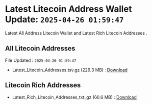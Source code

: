 # Latest Litecoin Address Wallet Update: `2025-04-26 01:59:47`

Latest All Address Litecoin Wallet and Latest Rich Litecoin Addresses .

## All Litecoin Addresses

File Updated : `2025-04-26 01:59:47`

- Latest_Litecoin_Addresses.tsv.gz (229.3 MB) : [Download](https://github.com/Pymmdrza/Rich-Address-Wallet/releases/tag/Litecoin)

## Litecoin Rich Addresses

- Latest_Rich_Litecoin_Addresses_txt_gz (60.6 MB) : [Download](https://github.com/Pymmdrza/Rich-Address-Wallet/releases/tag/Litecoin)
